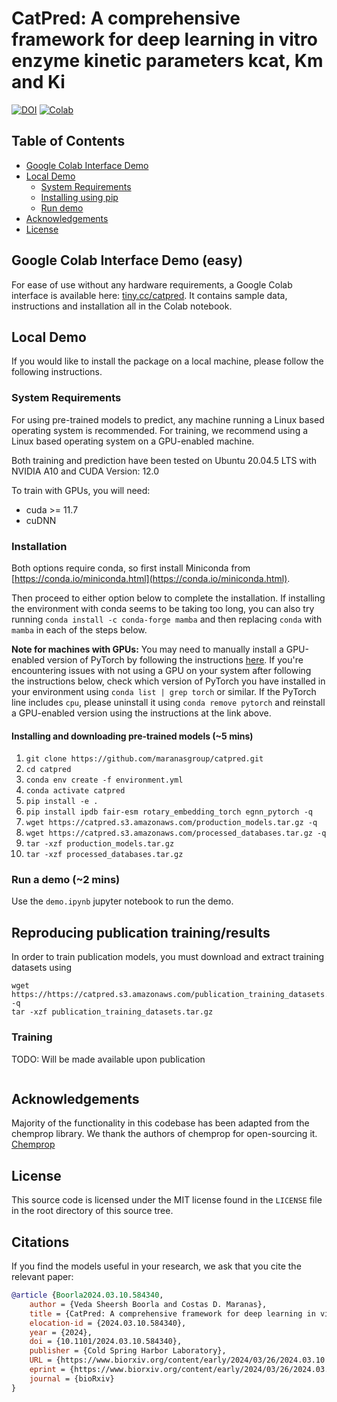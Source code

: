 # CatPred: A comprehensive framework for deep learning in vitro enzyme kinetic parameters kcat, Km and Ki

[![DOI](https://img.shields.io/badge/DOI-10.1101/2024.03.10.584340-blue)](https://www.biorxiv.org/content/10.1101/2024.03.10.584340v2)
[![Colab](https://img.shields.io/badge/GoogleColab-tiny.cc/catpred-red)](https://tiny.cc/catpred)


## Table of Contents

- [Google Colab Interface Demo](#web-interface)
- [Local Demo](#local-demo)
  * [System Requirements](#requirements)
  * [Installing using pip](#installing)
  * [Run demo](#run-demo)
- [Acknowledgements](#acknw)
- [License](#license)

## Google Colab Interface Demo (easy) <a name="web-interface"></a>

For ease of use without any hardware requirements, a Google Colab interface is available here: [tiny.cc/catpred](http://tiny.cc/catpred).
It contains sample data, instructions and installation all in the Colab notebook.

## Local Demo <a name="local-demo"></a>

If you would like to install the package on a local machine, please follow the following instructions.

### System Requirements <a name="requirements"></a>

For using pre-trained models to predict, any machine running a Linux based operating system is recommended.
For training, we recommend using a Linux based operating system on a GPU-enabled machine.

Both training and prediction have been tested on Ubuntu 20.04.5 LTS with NVIDIA A10 and CUDA Version: 12.0

To train with GPUs, you will need:
 * cuda >= 11.7
 * cuDNN

### Installation <a name="installing"></a>

Both options require conda, so first install Miniconda from [https://conda.io/miniconda.html](https://conda.io/miniconda.html).

Then proceed to either option below to complete the installation. If installing the environment with conda seems to be taking too long, you can also try running `conda install -c conda-forge mamba` and then replacing `conda` with `mamba` in each of the steps below.

**Note for machines with GPUs:** You may need to manually install a GPU-enabled version of PyTorch by following the instructions [here](https://pytorch.org/get-started/locally/). If you're encountering issues with not using a GPU on your system after following the instructions below, check which version of PyTorch you have installed in your environment using `conda list | grep torch` or similar. If the PyTorch line includes `cpu`, please uninstall it using `conda remove pytorch` and reinstall a GPU-enabled version using the instructions at the link above.

#### Installing and downloading pre-trained models (~5 mins)

1. `git clone https://github.com/maranasgroup/catpred.git`
2. `cd catpred`
3. `conda env create -f environment.yml`
4. `conda activate catpred`
5. `pip install -e .`
6. `pip install ipdb fair-esm rotary_embedding_torch egnn_pytorch -q`
7. `wget https://catpred.s3.amazonaws.com/production_models.tar.gz -q`
8. `wget https://catpred.s3.amazonaws.com/processed_databases.tar.gz -q`
9. `tar -xzf production_models.tar.gz`
10. `tar -xzf processed_databases.tar.gz`

### Run a demo (~2 mins) <a name="run-demo"></a>

Use the `demo.ipynb` jupyter notebook to run the demo. 

## Reproducing publication training/results

In order to train publication models, you must download and extract training datasets using
```
wget https://https://catpred.s3.amazonaws.com/publication_training_datasets.tar.gz -q
tar -xzf publication_training_datasets.tar.gz
```

### Training

TODO: Will be made available upon publication
```
```

## Acknowledgements <a name="acknw"></a>

Majority of the functionality in this codebase has been adapted from the chemprop library. We thank the authors of chemprop for open-sourcing it. 
[Chemprop](http://github.com/chemprop/)

## License <a name="license"></a>

This source code is licensed under the MIT license found in the `LICENSE` file
in the root directory of this source tree.

## Citations <a name="citations"></a>

If you find the models useful in your research, we ask that you cite the relevant paper:

```bibtex
@article {Boorla2024.03.10.584340,
	author = {Veda Sheersh Boorla and Costas D. Maranas},
	title = {CatPred: A comprehensive framework for deep learning in vitro enzyme kinetic parameters kcat, Km and Ki},
	elocation-id = {2024.03.10.584340},
	year = {2024},
	doi = {10.1101/2024.03.10.584340},
	publisher = {Cold Spring Harbor Laboratory},
	URL = {https://www.biorxiv.org/content/early/2024/03/26/2024.03.10.584340},
	eprint = {https://www.biorxiv.org/content/early/2024/03/26/2024.03.10.584340.full.pdf},
	journal = {bioRxiv}
}
```

